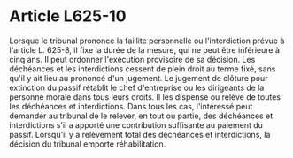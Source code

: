 # Article L625-10

Lorsque le tribunal prononce la faillite personnelle ou l'interdiction prévue à l'article L. 625-8, il fixe la durée de la mesure, qui ne peut être inférieure à cinq ans. Il peut ordonner l'exécution provisoire de sa décision. Les déchéances et les interdictions cessent de plein droit au terme fixé, sans qu'il y ait lieu au prononcé d'un jugement.   Le jugement de clôture pour extinction du passif rétablit le chef d'entreprise ou les dirigeants de la personne morale dans tous leurs droits. Il les dispense ou relève de toutes les déchéances et interdictions.   Dans tous les cas, l'intéressé peut demander au tribunal de le relever, en tout ou partie, des déchéances et interdictions s'il a apporté une contribution suffisante au paiement du passif.   Lorsqu'il y a relèvement total des déchéances et interdictions, la décision du tribunal emporte réhabilitation.